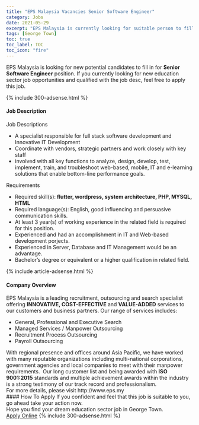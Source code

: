 ```yaml
---
title: "EPS Malaysia Vacancies Senior Software Engineer" 
category: Jobs 
date: 2021-05-29 
excerpt: "EPS Malaysia is currently looking for suitable person to fill in the Senior Software Engineer which positioned at George Town" 
tags: [George Town] 
toc: true 
toc_label: TOC 
toc_icon: "fire" 
--- 
```


<p>EPS Malaysia is looking for new potential candidates to fill in for <b>Senior Software Engineer</b> position. If you currently looking for new education sector job opportunities and qualified with the job desc, feel free to apply this job.
</p>{% include 300-adsense.html %} 
<div><div><h4>Job Description</h4></div><div><div><span><div><div>Job Descriptions&#160;</div><div><ul><li>A specialist responsible for full stack software development and Innovative IT Development</li><li>Coordinate with vendors, strategic partners and work closely with key staff</li><li>involved with all key functions to analyze, design, develop, test, implement, train, and troubleshoot web-based, mobile, IT and e-learning solutions that enable bottom-line performance goals.</li></ul><div>Requirements&#160;</div></div><ul><li>Required skill(s):<strong> flutter, wordpress, system architecture, PHP, MYSQL, HTML</strong></li><li>Required language(s): English, good influencing and persuasive communication skills.</li><li>At least 3 year(s) of working experience in the related field is required for this position.</li><li>Experienced and had an accomplishment in IT and Web-based development porjects.&#160;</li><li>Experienced in Server, Database and IT Management would be an advantage.&#160;</li><li>Bachelor&#8217;s degree or equivalent or a higher qualification in related field.</li></ul></div></span></div></div></div> 
{% include article-adsense.html %} 
<div><div><h4>Company Overview</h4></div><div><div><span><div><div>
<div>
		EPS Malaysia is a leading recruitment, outsourcing and search specialist offering <strong>INNOVATIVE, COST-EFFECTIVE </strong>and <strong>VALUE-ADDED</strong> services to our customers and business partners. Our range of services includes:</div>
<ul>
<li>
			General, Professional and Executive Search</li>
<li>
			Managed Services / Manpower Outsourcing</li>
<li>
			Recruitment Process Outsourcing</li>
<li>
			Payroll Outsourcing</li>
</ul>
<div>
		With regional presence and offices around Asia Pacific, we have worked with many reputable organizations including multi-national corporations, government agencies and local companies to meet with their manpower requirements.&#160; Our long customer list and being awarded with <strong>ISO 9001:2015</strong> standards and multiple achievement awards within the industry is a strong testimony of our track record and professionalism.</div>
<div>
		For more details, please visit http://www.eps.my</div>
</div></div></span></div></div></div> 
#### How To Apply 
If you confident and feel that this job is suitable to you, go ahead take your action now. <br/> 
Hope you find your dream education sector job in George Town. <br/> 
<a href="https://www.jobstreet.com.my/en/job/senior-software-engineer-4577942?jobId=jobstreet-my-job-4577942" class="btn btn--info" target="_blank" rel="nofollow noopenner">Apply Online</a> 
{% include 300-adsense.html %} 